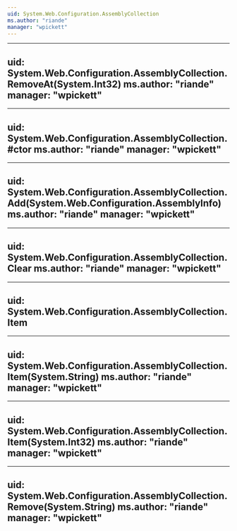 ```yaml
---
uid: System.Web.Configuration.AssemblyCollection
ms.author: "riande"
manager: "wpickett"
---
```


---
uid: System.Web.Configuration.AssemblyCollection.RemoveAt(System.Int32)
ms.author: "riande"
manager: "wpickett"
---

---
uid: System.Web.Configuration.AssemblyCollection.#ctor
ms.author: "riande"
manager: "wpickett"
---

---
uid: System.Web.Configuration.AssemblyCollection.Add(System.Web.Configuration.AssemblyInfo)
ms.author: "riande"
manager: "wpickett"
---

---
uid: System.Web.Configuration.AssemblyCollection.Clear
ms.author: "riande"
manager: "wpickett"
---

---
uid: System.Web.Configuration.AssemblyCollection.Item
---

---
uid: System.Web.Configuration.AssemblyCollection.Item(System.String)
ms.author: "riande"
manager: "wpickett"
---

---
uid: System.Web.Configuration.AssemblyCollection.Item(System.Int32)
ms.author: "riande"
manager: "wpickett"
---

---
uid: System.Web.Configuration.AssemblyCollection.Remove(System.String)
ms.author: "riande"
manager: "wpickett"
---
